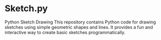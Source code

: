 # Sketch.py
Python Sketch Drawing This repository contains Python code for drawing sketches using simple geometric shapes and lines. It provides a fun and interactive way to create basic sketches programmatically.  
